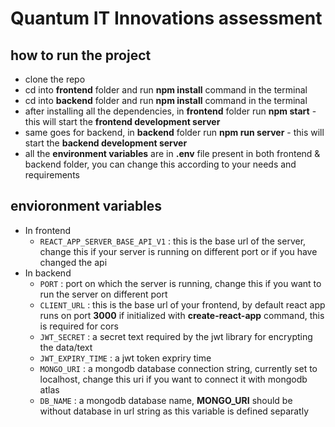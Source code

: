 # Quantum IT Innovations assessment

## how to run the project
  - clone the repo
  - cd into **frontend** folder and run **npm install** command in the terminal
  - cd into **backend** folder and run **npm install** command in the terminal
  - after installing all the dependencies, in **frontend** folder run **npm start** - this will start the **frontend development server** 
  - same goes for backend, in **backend** folder run **npm run server** - this will start the **backend development server**
  - all the **environment variables** are in **.env** file present in both frontend & backend folder, you can change this according to your needs and requirements

## envioronment variables
  + In frontend
    <br/>
    - ```REACT_APP_SERVER_BASE_API_V1```
     : this is the base url of the server, change this if your server is running on different port or if you have changed the api
  + In backend
    <br/>
    - ```PORT```
     : port on which the server is running, change this if you want to run the server on different port
    - ```CLIENT_URL```
     : this is the base url of your frontend, by default react app runs on port **3000** if initialized with **create-react-app** command, this is required for cors
    - ```JWT_SECRET```
     : a secret text required by the jwt library for encrypting the data/text
    - ```JWT_EXPIRY_TIME```
     : a jwt token expriry time
    - ```MONGO_URI```
     : a mongodb database connection string, currently set to localhost, change this uri if you want to connect it with mongodb atlas
    - ```DB_NAME```
     : a mongodb database name, **MONGO_URI** should be without database in url string as this variable is defined separatly 

